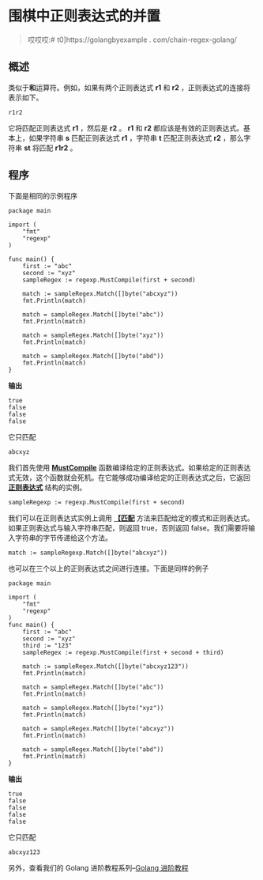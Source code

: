 # 围棋中正则表达式的并置

> 哎哎哎:# t0]https://golangbyexample . com/chain-regex-golang/

## **概述**

类似于**和**运算符。例如，如果有两个正则表达式 **r1** 和 **r2** ，正则表达式的连接将表示如下。

```
r1r2
```

它将匹配正则表达式 **r1** ，然后是 **r2** 。 **r1** 和 **r2** 都应该是有效的正则表达式。基本上，如果字符串 **s** 匹配正则表达式 **r1** ，字符串 **t** 匹配正则表达式 **r2** ，那么字符串 **st** 将匹配 **r1r2** 。

## **程序**

下面是相同的示例程序

```
package main

import (
	"fmt"
	"regexp"
)

func main() {
	first := "abc"
	second := "xyz"
	sampleRegex := regexp.MustCompile(first + second)

	match := sampleRegex.Match([]byte("abcxyz"))
	fmt.Println(match)

	match = sampleRegex.Match([]byte("abc"))
	fmt.Println(match)

	match = sampleRegex.Match([]byte("xyz"))
	fmt.Println(match)

	match = sampleRegex.Match([]byte("abd"))
	fmt.Println(match)
}
```

**输出**

```
true
false
false
false
```

它只匹配

```
abcxyz
```

我们首先使用 **[MustCompile](https://golang.org/pkg/regexp/#MustCompile)** 函数编译给定的正则表达式。如果给定的正则表达式无效，这个函数就会死机。在它能够成功编译给定的正则表达式之后，它返回 **[正则表达式](https://golang.org/pkg/regexp/)** 结构的实例。

```
sampleRegexp := regexp.MustCompile(first + second)
```

我们可以在正则表达式实例上调用 **[【匹配](https://golang.org/pkg/regexp/#Match)** 方法来匹配给定的模式和正则表达式。如果正则表达式与输入字符串匹配，则返回 true，否则返回 false。我们需要将输入字符串的字节传递给这个方法。

```
match := sampleRegexp.Match([]byte("abcxyz"))
```

也可以在三个以上的正则表达式之间进行连接。下面是同样的例子

```
package main

import (
    "fmt"
    "regexp"
)
func main() {
    first := "abc"
    second := "xyz"
    third := "123"
    sampleRegex := regexp.MustCompile(first + second + third)

    match := sampleRegex.Match([]byte("abcxyz123"))
    fmt.Println(match)

    match = sampleRegex.Match([]byte("abc"))
    fmt.Println(match)

    match = sampleRegex.Match([]byte("xyz"))
    fmt.Println(match)

    match = sampleRegex.Match([]byte("abcxyz"))
    fmt.Println(match)

    match = sampleRegex.Match([]byte("abd"))
    fmt.Println(match)
}
```

**输出**

```
true
false
false
false
false
```

它只匹配

```
abcxyz123
```

另外，查看我们的 Golang 进阶教程系列–[<u>Golang 进阶教程</u>](https://golangbyexample.com/golang-comprehensive-tutorial/)